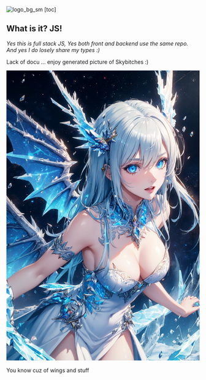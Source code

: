 
![logo_bg_sm](https://github.com/FabianAhammer/skybitches-stack/assets/22956084/03d01af5-a11e-4c45-8ec5-57b342fc08bf)
[toc]


## What is it? JS!

_Yes this is full stack JS, Yes both front and backend use the same repo. And yes I do losely share my types :)_

Lack of docu ... enjoy generated picture of Skybitches :)

<img src="./doc/logo_sd.png">

You know cuz of wings and stuff
